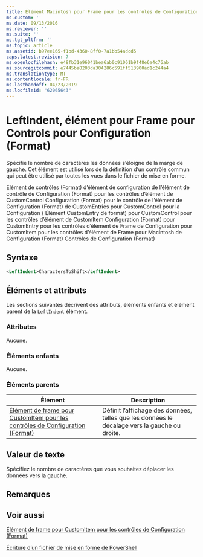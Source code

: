 ```yaml
---
title: Élément Macintosh pour Frame pour les contrôles de Configuration (Format) | Microsoft Docs
ms.custom: ''
ms.date: 09/13/2016
ms.reviewer: ''
ms.suite: ''
ms.tgt_pltfrm: ''
ms.topic: article
ms.assetid: b97ee165-f1bd-4360-8ff0-7a1bb54adcd5
caps.latest.revision: 7
ms.openlocfilehash: e48fb31e96041bea6ab0c91061b9f48e6a4c76ab
ms.sourcegitcommit: e7445ba8203da304286c591ff513900ad1c244a4
ms.translationtype: MT
ms.contentlocale: fr-FR
ms.lasthandoff: 04/23/2019
ms.locfileid: "62065643"
---
```

# <a name="leftindent-element-for-frame-for-controls-for-configuration-format"></a>LeftIndent, élément pour Frame pour Controls pour Configuration (Format)

Spécifie le nombre de caractères les données s’éloigne de la marge de gauche. Cet élément est utilisé lors de la définition d’un contrôle commun qui peut être utilisé par toutes les vues dans le fichier de mise en forme.

Élément de contrôles (Format) d’élément de configuration de l’élément de contrôle de Configuration (Format) pour les contrôles d’élément de CustomControl Configuration (Format) pour le contrôle de l’élément de Configuration (Format) de CustomEntries pour CustomControl pour la Configuration ( Élément CustomEntry de format) pour CustomControl pour les contrôles d’élément de CustomItem Configuration (Format) pour CustomEntry pour les contrôles d’élément de Frame de Configuration pour CustomItem pour les contrôles d’élément de Frame pour Macintosh de Configuration (Format) Contrôles de Configuration (Format)

## <a name="syntax"></a>Syntaxe

```xml
<LeftIndent>CharactersToShift</LeftIndent>
```

## <a name="attributes-and-elements"></a>Éléments et attributs

Les sections suivantes décrivent des attributs, éléments enfants et élément parent de la `LeftIndent` élément.

### <a name="attributes"></a>Attributes

Aucune.

### <a name="child-elements"></a>Éléments enfants

Aucune.

### <a name="parent-elements"></a>Éléments parents

|Élément|Description|
|-------------|-----------------|
|[Élément de frame pour CustomItem pour les contrôles de Configuration (Format)](./frame-element-for-customitem-for-controls-for-configuration-format.md)|Définit l’affichage des données, telles que les données le décalage vers la gauche ou droite.|

## <a name="text-value"></a>Valeur de texte

Spécifiez le nombre de caractères que vous souhaitez déplacer les données vers la gauche.

## <a name="remarks"></a>Remarques

## <a name="see-also"></a>Voir aussi

[Élément de frame pour CustomItem pour les contrôles de Configuration (Format)](./frame-element-for-customitem-for-controls-for-configuration-format.md)

[Écriture d’un fichier de mise en forme de PowerShell](./writing-a-powershell-formatting-file.md)
